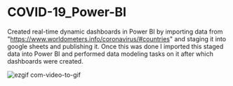 # COVID-19_Power-BI

Created real-time dynamic dashboards in Power BI by importing data from "https://www.worldometers.info/coronavirus/#countries" and staging it into google sheets and publishing it. Once this was done I imported this staged data into Power BI and performed data modeling tasks on it after which dashboards were created.

![ezgif com-video-to-gif](https://user-images.githubusercontent.com/47166154/79238386-51e09900-7e3d-11ea-8698-6b1fb1872bbd.gif)
